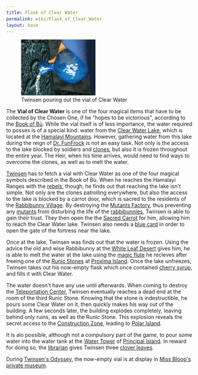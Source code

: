 ```yaml
---
title: Flask of Clear Water
permalink: wiki/Flask_of_Clear_Water
layout: base
---
```


<figure>
<img src="assets/lba1/_cutscenes/11_runestone_clear_warer.gif"
title="Twinsen pouring out the vial of Clear Water" width="200" />
<figcaption>Twinsen pouring out the vial of Clear Water</figcaption>
</figure>

The **Vial of Clear Water** is one of the four magical items that have
to be collected by the Chosen One, if he "hopes to be victorious",
according to the [Book of Bù](Book_of_Bù "wikilink"). While the vial
itself is of less importance, the water required to posses is of a
special kind: water from the [Clear Water
Lake](Clear_Water_Lake "wikilink"), which is located at the [Hamalayi
Mountains](Hamalayi_Mountains "wikilink"). However, gathering water from
this lake during the reign of [Dr. FunFrock](Dr._FunFrock "wikilink") is
not an easy task. Not only is the access to the lake blocked by soldiers
and [clones](clones "wikilink"), but also it is frozen throughout the
entire year. The Heir, when his time arrives, would need to find ways to
overcome the clones, as well as to melt the water.

[Twinsen](Twinsen "wikilink") has to fetch a vial with Clear Water as
one of the four magical symbols described in the Book of Bù. When he
reaches the Hamalayi Ranges with the [rebels](rebels "wikilink"),
though, he finds out that reaching the lake isn't simple. Not only are
the clones patrolling everywhere, but also the access to the lake is
blocked by a carrot door, which is sacred to the residents of the
[Rabbibunny Village](Rabbibunny_Village "wikilink"). By destroying the
[Mutants Factory](Mutants_Factory "wikilink"), thus preventing any
[mutants](mutants "wikilink") from disturbing the life of the
[rabbibunnies](rabbibunnies "wikilink"), Twinsen is able to gain their
trust. They then open the the [Sacred Carrot](Sacred_Carrot "wikilink")
for him, allowing him to reach the Clear Water lake. Twinsen also needs
a [blue card](blue_card "wikilink") in order to open the gate of the
fortress near the lake.

Once at the lake, Twinsen was finds out that the water is frozen. Using
the advice the old and wise Rabbibunny at the [White Leaf
Desert](White_Leaf_Desert "wikilink") gives him, he is able to melt the
water at the lake using the [magic flute](magic_flute "wikilink") he
recieves after freeing one of the [Runic
Stones](Runic_Stones "wikilink") at [Proxima
Island](Proxima_Island "wikilink"). Once the lake unfreezes, Twinsen
takes out his now-empty flask which once contained [cherry
syrup](cherry_syrup "wikilink"), and fills it with Clear Water.

The water doesn't have any use until afterwards. When coming to destroy
the [Teleportation Center](Teleportation_Center "wikilink"), Twinsen
eventually reaches a dead end at the room of the third Runic Stone.
Knowing that the stone is indestructible, he pours some Clear Water on
it, then quickly makes his way out of the building. A few seconds later,
the building explodes completely, leaving behind only ruins, as well as
the Runic Stone. This explosion reveals the secret access to the
[Construction Zone](Construction_Zone "wikilink"), leading to [Polar
Island](Polar_Island "wikilink").

It is alo possible, although not a compulsory part of the game, to pour
some water into the water tank at the [Water
Tower](Water_Tower "wikilink") of [Principal
Island](Principal_Island "wikilink"). In reward for doing so, the
[librarian](librarian "wikilink") gives Twinsen three [clover
leaves](clover_leaves "wikilink").

During [Twinsen's Odyssey](Twinsen's_Odyssey "wikilink"), the now-empty
vial is at display in [Miss Bloop's private
museum](Miss_Bloop's_private_museum "wikilink").
